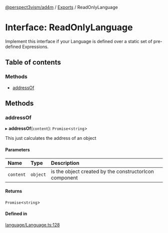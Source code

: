 [@perspect3vism/ad4m](../README.md) / [Exports](../modules.md) / ReadOnlyLanguage

# Interface: ReadOnlyLanguage

Implement this interface if your Language is defined over a static
set of pre-defined Expressions.

## Table of contents

### Methods

- [addressOf](ReadOnlyLanguage.md#addressof)

## Methods

### addressOf

▸ **addressOf**(`content`): `Promise`<`string`\>

This just calculates the address of an object

#### Parameters

| Name | Type | Description |
| :------ | :------ | :------ |
| `content` | `object` | is the object created by the constructorIcon component |

#### Returns

`Promise`<`string`\>

#### Defined in

[language/Language.ts:128](https://github.com/perspect3vism/ad4m/blob/0f993b76/core/src/language/Language.ts#L128)
